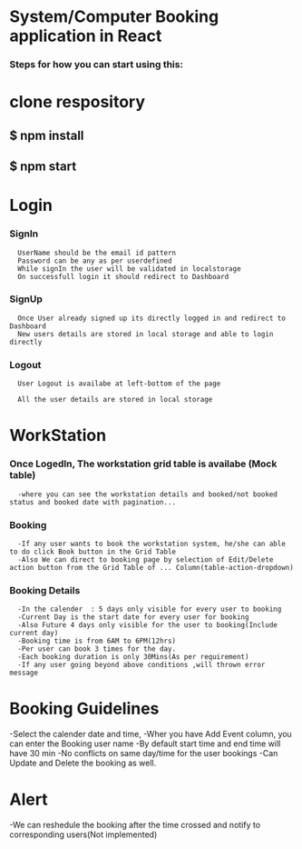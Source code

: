 # System/Computer Booking application in React

### Steps for how you can start using this:

# clone respository

## $ npm install

## $ npm start

# Login

  ### SignIn
      UserName should be the email id pattern
	  Password can be any as per userdefined
	  While signIn the user will be validated in localstorage
	  On successfull login it should redirect to Dashboard
	  
	  
  ### SignUp
      Once User already signed up its directly logged in and redirect to Dashboard
	  New users details are stored in local storage and able to login directly
  
  ### Logout
      User Logout is availabe at left-bottom of the page
  
      All the user details are stored in local storage
  
  
	  
# WorkStation
   
   ### Once LogedIn, The workstation grid table is availabe (Mock table)
      -where you can see the workstation details and booked/not booked status and booked date with pagination...

   ### Booking
      -If any user wants to book the workstation system, he/she can able to do click Book button in the Grid Table
      -Also We can direct to booking page by selection of Edit/Delete action button from the Grid Table of ... Column(table-action-dropdown)

   ### Booking Details
      -In the calender  : 5 days only visible for every user to booking
      -Current Day is the start date for every user for booking
      -Also Future 4 days only visible for the user to booking(Include current day)
      -Booking time is from 6AM to 6PM(12hrs)	  
      -Per user can book 3 times for the day.
      -Each booking duration is only 30Mins(As per requirement)
      -If any user going beyond above conditions ,will thrown error message
		
# Booking Guidelines

  -Select the calender date and time, 
  -Wher you have Add Event column, you can enter the Booking user name
  -By default start time and end time will have 30 min
  -No conflicts on same day/time for the user bookings 
  -Can Update and Delete the booking as well.
	
# Alert
  -We can reshedule the booking after the time crossed and notify to corresponding users(Not implemented)	
